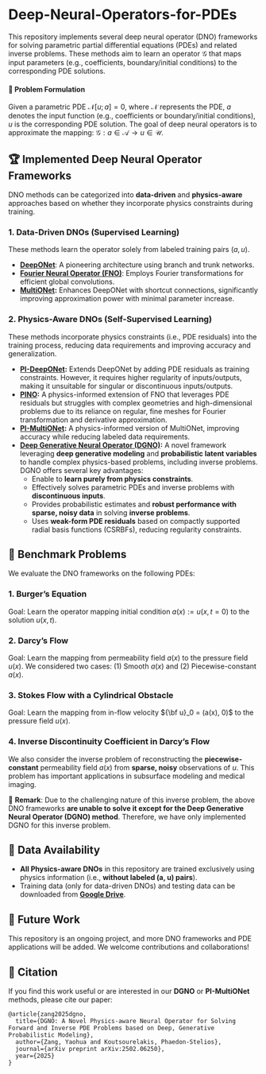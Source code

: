 # Deep-Neural-Operators-for-PDEs
This repository implements several deep neural operator (DNO) frameworks for solving parametric partial differential equations (PDEs) and related inverse problems. These methods aim to learn an operator $\mathcal{G}$ that maps input parameters (e.g., coefficients, boundary/initial conditions) to the corresponding PDE solutions.

#### 🎯 Problem Formulation
Given a parametric PDE $\mathcal{N}[u;a]=0$,
where $\mathcal{N}$ represents the PDE, $a$ denotes the input function (e.g., coefficients or boundary/initial conditions), $u$ is the corresponding PDE solution. The goal of deep neural operators is to approximate the mapping: $\mathcal{G}: a \in \mathcal{A} \rightarrow u \in \mathcal{U}$.

## 🏆 Implemented Deep Neural Operator Frameworks
DNO methods can be categorized into **data-driven** and **physics-aware** approaches based on whether they incorporate physics constraints during training.
### 1. Data-Driven DNOs (Supervised Learning)
These methods learn the operator solely from labeled training pairs $(a,u)$.
- **[DeepONet](https://arxiv.org/abs/1910.03193)**: A pioneering architecture using branch and trunk networks.
- **[Fourier Neural Operator (FNO)](https://arxiv.org/abs/2010.08895)**: Employs Fourier transformations for efficient global convolutions.
- **[MultiONet](https://arxiv.org/abs/2502.06250):**  Enhances DeepONet with shortcut connections, significantly improving approximation power with minimal parameter increase.

### 2. Physics-Aware DNOs (Self-Supervised Learning)
These methods incorporate physics constraints (i.e., PDE residuals) into the training process, reducing data requirements and improving accuracy and generalization.
  - **[PI-DeepONet](https://arxiv.org/abs/2103.10974):** Extends DeepONet by adding PDE residuals as training constraints. However, it requires higher regularity of inputs/outputs, making it unsuitable for singular or discontinuous inputs/outputs.
  - **[PINO](https://arxiv.org/abs/2111.03794):** A physics-informed extension of FNO that leverages PDE residuals but struggles with complex geometries and high-dimensional problems due to its reliance on regular, fine meshes for Fourier transformation and derivative approximation.
  - **[PI-MultiONet](https://arxiv.org/abs/2502.06250):** A physics-informed version of MultiONet, improving accuracy while reducing labeled data requirements. 
  - **[Deep Generative Neural Operator (DGNO)](https://arxiv.org/abs/2502.06250):** A novel framework leveraging **deep generative modeling** and **probabilistic latent variables** to handle complex physics-based problems, including inverse problems. DGNO offers several key advantages:
    -  Enable to **learn purely from physics constraints**.
	- Effectively solves parametric PDEs and inverse problems with **discontinuous inputs**.
	- Provides probabilistic estimates and **robust performance with sparse, noisy data** in solving **inverse problems**.
	- Uses **weak-form PDE residuals** based on compactly supported radial basis functions (CSRBFs), reducing regularity constraints.

## 📌 Benchmark Problems
We evaluate the DNO frameworks on the following PDEs:
### 1. Burger’s Equation
Goal: Learn the operator mapping initial condition $a(x):=u(x,t=0)$ to the solution $u(x,t)$.

### 2. Darcy’s Flow
Goal: Learn the mapping from permeability field $a(x)$ to the pressure field $u(x)$.
We considered two cases: (1) Smooth $a(x)$ and (2) Piecewise-constant $a(x)$.

### 3. Stokes Flow with a Cylindrical Obstacle
Goal: Learn the mapping from in-flow velocity ${\bf u}_0 = (a(x), 0)$ to the pressure field $u(x)$.

### 4. Inverse Discontinuity Coefficient in Darcy’s Flow

We also consider the inverse problem of reconstructing the **piecewise-constant** permeability field $a(x)$ from **sparse, noisy** observations of $u$. This problem has important applications in subsurface modeling and medical imaging.

📌 **Remark**: Due to the challenging nature of this inverse problem, the above DNO frameworks **are unable to solve it except for the Deep Generative Neural Operator (DGNO) method**. Therefore, we have only implemented DGNO for this inverse problem.

## 🔗 Data Availability
- **All Physics-aware DNOs** in this repository are trained exclusively using physics information (i.e., **without labeled (a, u) pairs**).
- Training data (only for data-driven DNOs) and testing data can be downloaded from **[Google Drive](https://drive.google.com/drive/folders/1MOFme5DgUd339rlL1IGq35ZcVCR0CWqa?usp=drive_link)**.

## 🔬 Future Work

This repository is an ongoing project, and more DNO frameworks and PDE applications will be added. We welcome contributions and collaborations!

## 📖 Citation
If you find this work useful or are interested in our **DGNO** or **PI-MultiONet** methods, please cite our paper:
```
@article{zang2025dgno,
  title={DGNO: A Novel Physics-aware Neural Operator for Solving Forward and Inverse PDE Problems based on Deep, Generative Probabilistic Modeling},
  author={Zang, Yaohua and Koutsourelakis, Phaedon-Stelios},
  journal={arXiv preprint arXiv:2502.06250},
  year={2025}
}
```
